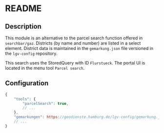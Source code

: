 # README

## Description

This module is an alternative to the parcel search function offered in `searchbar/gaz`. Districts (by name and number) are listed in a select element. District data is maintained in the `gemarkung.json` file versioned in the `lgv-config` repository.

This search uses the StoredQuery with ID `Flurstueck`. The portal UI is located in the menu tool `Parcel search`.
## Configuration

```js
{
    "tools": {
        "parcelSearch": true,
        // ...
    },
    "gemarkungen": https://geodienste.hamburg.de/lgv-config/gemarkung.json",
    // ...
}
```
